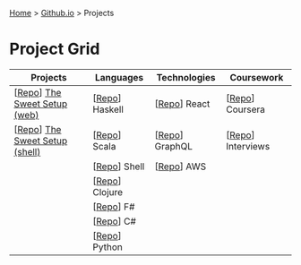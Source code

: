 [Home](https://jeffwindsor.carrd.co/) > [Github.io](https://jeffwindsor.github.io/) > Projects

# Project Grid

| Projects | Languages | Technologies | Coursework |
|---|---|---|---|
| [[Repo](https://github.com/jeffwindsor/the-sweet-setup.io)] [The Sweet Setup (web)](https://jeffwindsor.github.io/the-sweet-setup.io/) | [[Repo](https://github.com/jeffwindsor/learn-haskell)] Haskell | [[Repo](https://github.com/jeffwindsor/learn-react-redux)] React |  [[Repo](https://github.com/jeffwindsor/courses-coursera)] Coursera |
| [[Repo](https://github.com/jeffwindsor/the-sweet-setup)] [The Sweet Setup (shell)](https://jeffwindsor.github.io/the-sweet-setup/) | [[Repo](https://github.com/jeffwindsor/learn-scala)] Scala |  [[Repo](https://github.com/jeffwindsor/learn-graphql)] GraphQL | [[Repo](https://github.com/jeffwindsor/interviews)] Interviews |
| | [[Repo](https://github.com/jeffwindsor/learn-shell)] Shell | [[Repo](https://github.com/jeffwindsor/learn-aws)] AWS | |
| | [[Repo](https://github.com/jeffwindsor/learn-clojure)] Clojure | | |
| | [[Repo](https://github.com/jeffwindsor/learn-fsharp)] F# | | |
| | [[Repo](https://github.com/jeffwindsor/learn-csharp)] C# | | |
| | [[Repo](https://github.com/jeffwindsor/learn-python)] Python | | |
